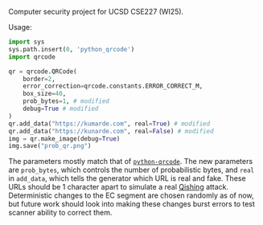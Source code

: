 Computer security project for UCSD CSE227 (WI25).

Usage:
```py
import sys
sys.path.insert(0, 'python_qrcode')
import qrcode

qr = qrcode.QRCode(
    border=2,
    error_correction=qrcode.constants.ERROR_CORRECT_M,
    box_size=40,
    prob_bytes=1, # modified
    debug=True # modified
)
qr.add_data("https://kumarde.com", real=True) # modified
qr.add_data("https://kunarde.com", real=False) # modified
img = qr.make_image(debug=True)
img.save("prob_qr.png")
```

The parameters mostly match that of [`python-qrcode`](https://pypi.org/project/qrcode/).
The new parameters are `prob_bytes`, which controls the number of probabilistic bytes, and `real` in `add_data`, which tells the generator which URL is real and fake.
These URLs should be 1 character apart to simulate a real [Qishing](https://www.cloudflare.com/learning/security/what-is-quishing/) attack.
Deterministic changes to the EC segment are chosen randomly as of now, but future work should look into making these changes burst errors to test scanner ability to correct them.
